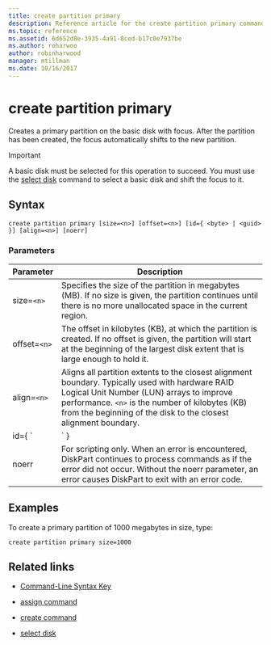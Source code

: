 ```yaml
---
title: create partition primary
description: Reference article for the create partition primary command, which creates a primary partition on the basic disk with focus.
ms.topic: reference
ms.assetid: 6d652d8e-3935-4a91-8ced-b17c0e7937be
ms.author: roharwoo
author: robinharwood
manager: mtillman
ms.date: 10/16/2017
---
```

# create partition primary



Creates a primary partition on the basic disk with focus. After the partition has been created, the focus automatically shifts to the new partition.

> [!IMPORTANT]
> A basic disk must be selected for this operation to succeed. You must use the [select disk](select-disk.md) command to select a basic disk and shift the focus to it.

## Syntax

```
create partition primary [size=<n>] [offset=<n>] [id={ <byte> | <guid> }] [align=<n>] [noerr]
```

### Parameters

| Parameter | Description |
| --------- | ----------- |
| size=`<n>` | Specifies the size of the partition in megabytes (MB). If no size is given, the partition continues until there is no more unallocated space in the current region. |
| offset=`<n>` | The offset in kilobytes (KB), at which the partition is created. If no offset is given, the partition will start at the beginning of the largest disk extent that is large enough to hold it. |
| align=`<n>` | Aligns all partition extents to the closest alignment boundary. Typically used with hardware RAID Logical Unit Number (LUN) arrays to improve performance. `<n>` is the number of kilobytes (KB) from the beginning of the disk to the closest alignment boundary. |
| id={ `<byte>  | <guid>` } | Specifies the partition type. This parameter is intended for original equipment manufacturer (OEM) use only. Any partition type byte or GUID can be specified with this parameter. DiskPart doesn't check the partition type for validity except to ensure that it is a byte in hexadecimal form or a GUID. **Caution:** Creating partitions with this parameter might cause your computer to fail or be unable to start up. Unless you are an OEM or an IT professional experienced with gpt disks, do not create partitions on gpt disks using this parameter. Instead, always use the [create partition efi](create-partition-efi.md) command to create EFI System partitions, the [create partition msr](create-partition-msr.md) command to create Microsoft Reserved partitions, and the [create partition primary](create-partition-primary.md)) command (without the `id={ <byte>  | <guid>` parameter) to create primary partitions on gpt disks.<p>**For master boot record (MBR) disks**, you must specify a partition type byte, in hexadecimal form, for the partition. If this parameter isn't specified, the command creates a partition of type `0x06`, which specifies that a file system isn't installed. Examples include:<ul><li>**LDM data partition:** 0x42</li><li>**Recovery partition:** 0x27</li><li>**Recognized OEM partition:** 0x12, 0x84, 0xDE, 0xFE, 0xA0</li></ul><p>**For GUID partition table (gpt) disks**, you can specify a partition type GUID for the partition that you want to create. Recognized GUIDs include:<ul><li>**EFI system partition:** c12a7328-f81f-11d2-ba4b-00a0c93ec93b</li><li>**Microsoft Reserved partition:** e3c9e316-0b5c-4db8-817d-f92df00215ae</li><li>**Basic data partition:** ebd0a0a2-b9e5-4433-87c0-68b6b72699c7</li><li>**LDM metadata partition (dynamic disk):** 5808c8aa-7e8f-42e0-85d2-e1e90434cfb3</li><li>**LDM data partition  (dynamic disk):** af9b60a0-1431-4f62-bc68-3311714a69ad</li><li>**Recovery partition:** de94bba4-06d1-4d40-a16a-bfd50179d6ac<p>If this parameter isn't specified for a gpt disk, the command creates a basic data partition.</li></ul> |
| noerr | For scripting only. When an error is encountered, DiskPart continues to process commands as if the error did not occur. Without the noerr parameter, an error causes DiskPart to exit with an error code. |

## Examples

To create a primary partition of 1000 megabytes in size, type:

```
create partition primary size=1000
```

## Related links

- [Command-Line Syntax Key](command-line-syntax-key.md)

- [assign command](assign.md)

- [create command](create.md)

- [select disk](select-disk.md)
